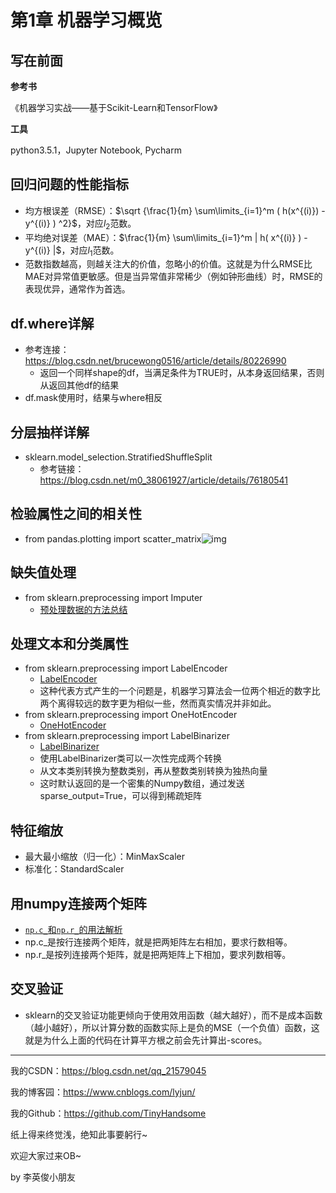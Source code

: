 # 第1章 机器学习概览

## 写在前面

**参考书**

《机器学习实战——基于Scikit-Learn和TensorFlow》

**工具**

python3.5.1，Jupyter Notebook, Pycharm

## 回归问题的性能指标

- 均方根误差（RMSE）：$\sqrt {\frac{1}{m} \sum\limits_{i=1}^m ( h(x^{(i)})  - y^{(i)} ) ^2}$，对应$l_2$范数。
- 平均绝对误差（MAE）：$\frac{1}{m} \sum\limits_{i=1}^m | h( x^{(i)}  ) - y^{(i)} |$，对应$l_1$范数。
- 范数指数越高，则越关注大的价值，忽略小的价值。这就是为什么RMSE比MAE对异常值更敏感。但是当异常值非常稀少（例如钟形曲线）时，RMSE的表现优异，通常作为首选。

## df.where详解

- 参考连接：https://blog.csdn.net/brucewong0516/article/details/80226990
  - 返回一个同样shape的df，当满足条件为TRUE时，从本身返回结果，否则从返回其他df的结果
- df.mask使用时，结果与where相反

## 分层抽样详解

- sklearn.model_selection.StratifiedShuffleSplit
  - 参考链接：https://blog.csdn.net/m0_38061927/article/details/76180541

## 检验属性之间的相关性

- from pandas.plotting import scatter_matrix![img](https://img-blog.csdnimg.cn/20190809105012533.png?x-oss-process=image/watermark,type_ZmFuZ3poZW5naGVpdGk,shadow_10,text_aHR0cHM6Ly9ibG9nLmNzZG4ubmV0L3FxXzIxNTc5MDQ1,size_16,color_FFFFFF,t_70)

## 缺失值处理

- from sklearn.preprocessing import Imputer
  - [预处理数据的方法总结](https://blog.csdn.net/sinat_33761963/article/details/53433799)

## 处理文本和分类属性

- from sklearn.preprocessing import LabelEncoder
  - [LabelEncoder](https://blog.csdn.net/kancy110/article/details/75043202)
  - 这种代表方式产生的一个问题是，机器学习算法会一位两个相近的数字比两个离得较远的数字更为相似一些，然而真实情况并非如此。
- from sklearn.preprocessing import OneHotEncoder
  - [OneHotEncoder](https://blog.csdn.net/kancy110/article/details/75003582)
- from sklearn.preprocessing import LabelBinarizer
  - [LabelBinarizer](https://blog.csdn.net/twt520ly/article/details/79538329)
  - 使用LabelBinarizer类可以一次性完成两个转换
  - 从文本类别转换为整数类别，再从整数类别转换为独热向量
  - 这时默认返回的是一个密集的Numpy数组，通过发送sparse_output=True，可以得到稀疏矩阵

## 特征缩放

- 最大最小缩放（归一化）：MinMaxScaler
- 标准化：StandardScaler

## 用numpy连接两个矩阵

- [`np.c_`和`np.r_`的用法解析](https://blog.csdn.net/weixin_41797117/article/details/80048688)
- np.c_是按行连接两个矩阵，就是把两矩阵左右相加，要求行数相等。
- np.r_是按列连接两个矩阵，就是把两矩阵上下相加，要求列数相等。

## 交叉验证

- sklearn的交叉验证功能更倾向于使用效用函数（越大越好），而不是成本函数（越小越好），所以计算分数的函数实际上是负的MSE（一个负值）函数，这就是为什么上面的代码在计算平方根之前会先计算出-scores。

------

我的CSDN：https://blog.csdn.net/qq_21579045

我的博客园：https://www.cnblogs.com/lyjun/

我的Github：https://github.com/TinyHandsome

纸上得来终觉浅，绝知此事要躬行~

欢迎大家过来OB~

by 李英俊小朋友